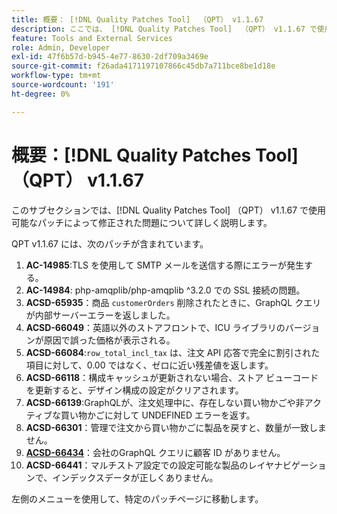 ```yaml
---
title: 概要： [!DNL Quality Patches Tool]  （QPT） v1.1.67
description: ここでは、 [!DNL Quality Patches Tool]  （QPT） v1.1.67 で使用可能なパッチによって修正された問題について詳しく説明します。
feature: Tools and External Services
role: Admin, Developer
exl-id: 47f6b57d-b945-4e77-8630-2df709a3469e
source-git-commit: f26ada4171197107866c45db7a711bce8be1d18e
workflow-type: tm+mt
source-wordcount: '191'
ht-degree: 0%

---
```


# 概要：[!DNL Quality Patches Tool] （QPT） v1.1.67

このサブセクションでは、[!DNL Quality Patches Tool] （QPT） v1.1.67 で使用可能なパッチによって修正された問題について詳しく説明します。

QPT v1.1.67 には、次のパッチが含まれています。
1. **AC-14985**:TLS を使用して SMTP メールを送信する際にエラーが発生する。
1. **AC-14984**: php-amqplib/php-amqplib ^3.2.0 での SSL 接続の問題。
1. **ACSD-65935**：商品 `customerOrders` 削除されたときに、GraphQL クエリが内部サーバーエラーを返しました。
1. **ACSD-66049**：英語以外のストアフロントで、ICU ライブラリのバージョンが原因で誤った価格が表示される。
1. **ACSD-66084**:`row_total_incl_tax` は、注文 API 応答で完全に割引された項目に対して、0.00 ではなく、ゼロに近い残差値を返します。
1. **ACSD-66118**：構成キャッシュが更新されない場合、ストア ビューコードを更新すると、デザイン構成の設定がクリアされます。
1. **ACSD-66139**:GraphQLが、注文処理中に、存在しない買い物かごや非アクティブな買い物かごに対して UNDEFINED エラーを返す。
1. **ACSD-66301**：管理で注文から買い物かごに製品を戻すと、数量が一致しません。
1. **[ACSD-66434](/help/tools/quality-patches-tool/patches-available-in-qpt/v1-1-67/acsd-66434-customer-id-missing-from-company-graphql-queries.md)**：会社のGraphQL クエリに顧客 ID がありません。
1. **ACSD-66441**：マルチストア設定での設定可能な製品のレイヤナビゲーションで、インデックスデータが正しくありません。

左側のメニューを使用して、特定のパッチページに移動します。
